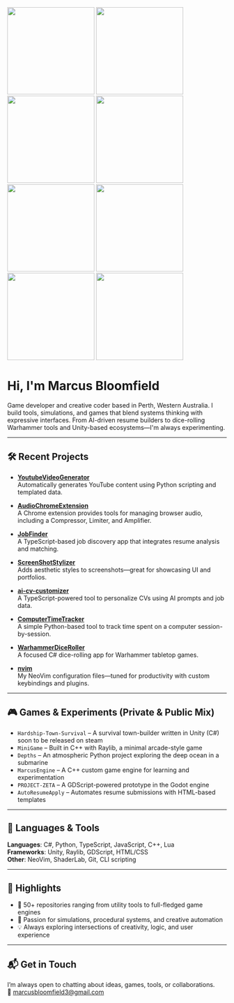 <img src="https://github.com/MarcusBloomfield/MarcusBloomfield/assets/69335910/a3748902-6402-422b-ae00-c68db842fae7" width="200" height="200" />
<img src="https://github.com/MarcusBloomfield/MarcusBloomfield/assets/69335910/3feed36f-0701-47dd-8859-996b1540eea1" width="200" height="200" />
<img src="https://github.com/MarcusBloomfield/MarcusBloomfield/assets/69335910/a1677e63-a356-4884-b751-3a9cae54d25a" width="200" height="200" />
<img src="https://github.com/MarcusBloomfield/MarcusBloomfield/assets/69335910/eca22f7c-298d-4649-aee9-da5fb3c8d3d5" width="200" height="200" />
<img src="https://github.com/MarcusBloomfield/MarcusBloomfield/assets/69335910/608e5a6d-64a1-4163-bf5f-913f48ce7bc1" width="200" height="200" />
<img src="https://github.com/MarcusBloomfield/MarcusBloomfield/assets/69335910/c7d24439-137d-4f52-a1ad-31b0815089b4" width="200" height="200" />
<img src="https://github.com/MarcusBloomfield/MarcusBloomfield/assets/69335910/89bfd29c-ce40-476d-98e8-e851b0505faa" width="200" height="200" />
<img src="https://github.com/MarcusBloomfield/MarcusBloomfield/assets/69335910/c71a6f8a-6828-4ab6-ae36-652f0a9d3510" width="200" height="200" />


# Hi, I'm Marcus Bloomfield

Game developer and creative coder based in Perth, Western Australia. I build tools, simulations, and games that blend systems thinking with expressive interfaces. From AI-driven resume builders to dice-rolling Warhammer tools and Unity-based ecosystems—I'm always experimenting.

---

## 🛠️ Recent Projects

- **[YoutubeVideoGenerator](https://github.com/MarcusBloomfield/YoutubeVideoGenerator)**  
  Automatically generates YouTube content using Python scripting and templated data.

- **[AudioChromeExtension](https://github.com/MarcusBloomfield/AudioChromeExtension)**  
  A Chrome extension provides tools for managing browser audio, including a Compressor, Limiter, and Amplifier.

- **[JobFinder](https://github.com/MarcusBloomfield/JobFinder)**  
  A TypeScript-based job discovery app that integrates resume analysis and matching.

- **[ScreenShotStylizer](https://github.com/MarcusBloomfield/ScreenShotStylizer)**  
  Adds aesthetic styles to screenshots—great for showcasing UI and portfolios.
  
- **[ai-cv-customizer](https://github.com/MarcusBloomfield/ai-cv-customizer)**  
  A TypeScript-powered tool to personalize CVs using AI prompts and job data.

- **[ComputerTimeTracker](https://github.com/MarcusBloomfield/ComputerTimeTracker)**  
  A simple Python-based tool to track time spent on a computer session-by-session.

- **[WarhammerDiceRoller](https://github.com/MarcusBloomfield/WarhammerDiceRoller)**  
  A focused C# dice-rolling app for Warhammer tabletop games.

- **[nvim](https://github.com/MarcusBloomfield/nvim)**  
  My NeoVim configuration files—tuned for productivity with custom keybindings and plugins.

---

## 🎮 Games & Experiments (Private & Public Mix)

- `Hardship-Town-Survival` – A survival town-builder written in Unity (C#) soon to be released on steam
- `MiniGame` – Built in C++ with Raylib, a minimal arcade-style game  
- `Depths` – An atmospheric Python project exploring the deep ocean in a submarine  
- `MarcusEngine` – A C++ custom game engine for learning and experimentation  
- `PROJECT-ZETA` – A GDScript-powered prototype in the Godot engine
- `AutoResumeApply` – Automates resume submissions with HTML-based templates  

---

## 🧰 Languages & Tools

**Languages**: C#, Python, TypeScript, JavaScript, C++, Lua  
**Frameworks**: Unity, Raylib, GDScript, HTML/CSS  
**Other**: NeoVim, ShaderLab, Git, CLI scripting

---

## 🌟 Highlights

- 🚀 50+ repositories ranging from utility tools to full-fledged game engines  
- 🧠 Passion for simulations, procedural systems, and creative automation  
- 💡 Always exploring intersections of creativity, logic, and user experience

---

## 📬 Get in Touch

I’m always open to chatting about ideas, games, tools, or collaborations.  
📧 marcusbloomfield3@gmail.com  
